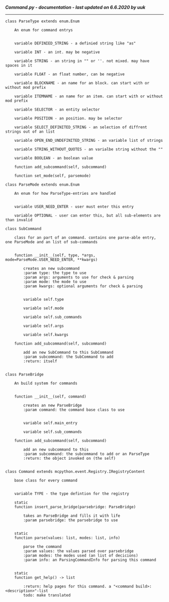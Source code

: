 ***Command.py - documentation - last updated on 6.6.2020 by uuk***
___

    class ParseType extends enum.Enum
        
        An enum for command entrys


        variable DEFINIED_STRING - a definied string like "as"

        variable INT - an int. may be negative

        variable STRING - an string in "" or ''. not mixed. may have spaces in it

        variable FLOAT - an float number, can be negative

        variable BLOCKNAME - an name for an block. can start with or without mod prefix

        variable ITEMNAME - an name for an item. can start with or without mod prefix

        variable SELECTOR - an entity selector

        variable POSITION - an position. may be selector

        variable SELECT_DEFINITED_STRING - an selection of diffrent strings out of an list

        variable OPEN_END_UNDEFINITED_STRING - an variable list of strings

        variable STRING_WITHOUT_QUOTES - an varialbe string without the ""

        variable BOOLEAN - an boolean value

        function add_subcommand(self, subcommand)

        function set_mode(self, parsemode)

    class ParseMode extends enum.Enum
        
        An enum for how ParseType-entries are handled


        variable USER_NEED_ENTER - user must enter this entry

        variable OPTIONAL - user can enter this, but all sub-elements are than invalid

    class SubCommand
        
        class for an part of an command. contains one parse-able entry, one ParseMode and an list of sub-commands


        function __init__(self, type, *args, mode=ParseMode.USER_NEED_ENTER, **kwargs)
            
            creates an new subcommand
            :param type: the type to use
            :param args: arguments to use for check & parsing
            :param mode: the mode to use
            :param kwargs: optional arguments for check & parsing


            variable self.type

            variable self.mode

            variable self.sub_commands

            variable self.args

            variable self.kwargs

        function add_subcommand(self, subcommand)
            
            add an new SubCommand to this SubCommand
            :param subcommand: the SubCommand to add
            :return: itself


    class ParseBridge
        
        An build system for commands


        function __init__(self, command)
            
            creates an new ParseBridge
            :param command: the command base class to use


            variable self.main_entry

            variable self.sub_commands

        function add_subcommand(self, subcommand)
            
            add an new subcommand to this
            :param subcommand: the subcommand to add or an ParseType
            :return: the object invoked on (the self)


    class Command extends mcpython.event.Registry.IRegistryContent
        
        base class for every command


        variable TYPE - the type defintion for the registry

        static
        function insert_parse_bridge(parsebridge: ParseBridge)
            
            takes an ParseBridge and fills it with life
            :param parsebridge: the parsebridge to use


        static
        function parse(values: list, modes: list, info)
            
            parse the command
            :param values: the values parsed over parsebridge
            :param modes: the modes used (an list of decicions)
            :param info: an ParsingCommandInfo for parsing this command


        static
        function get_help() -> list
            
            :return: help pages for this command. a "<command build>: <description>"-list
            todo: make translated

